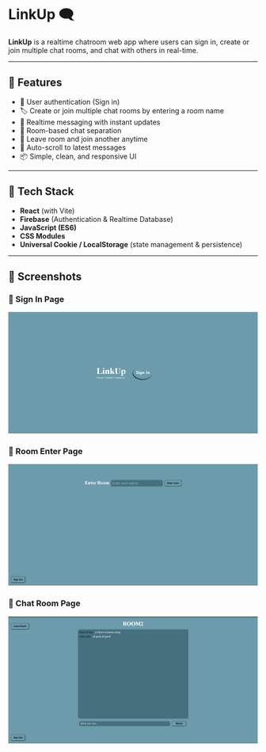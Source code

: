 # LinkUp 🗨️

**LinkUp** is a realtime chatroom web app where users can sign in, create or join multiple chat rooms, and chat with others in real-time.

---

## 🚀 Features

- 🔐 User authentication (Sign in)
- 🏷️ Create or join multiple chat rooms by entering a room name
- 💬 Realtime messaging with instant updates
- 📂 Room-based chat separation
- 🚪 Leave room and join another anytime
- 📄 Auto-scroll to latest messages
- 📦 Simple, clean, and responsive UI

---

## 🔧 Tech Stack

- **React** (with Vite)
- **Firebase** (Authentication & Realtime Database)
- **JavaScript (ES6)**
- **CSS Modules**
- **Universal Cookie / LocalStorage** (state management & persistence)

---

## 📸 Screenshots

### 🔐 Sign In Page
![Sign In](/screenshots/linkUpSignIn.png)

### 🚪 Room Enter Page
![Room Input](/screenshots/linkUpRoomInput.png)

### 💬 Chat Room Page
![Chat Room](/screenshots/linkUpRoom.png)


